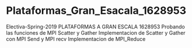 # Plataformas_Gran_Esacala_1628953
Electiva-Spring-2019 PLATAFORMAS A GRAN ESCALA 1628953
Probando las funciones de MPI Scatter y Gather
Implementacion de Scatter y Gather con MPI Send y MPI recv
Implementacion de MPI_Reduce
